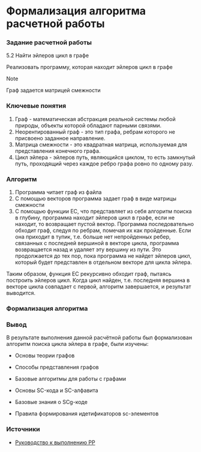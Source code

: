 # Формализация алгоритма расчетной работы

### Задание расчетной работы
5.2 Найти эйлеров цикл в графе

Реализовать программу, которая находит эйлеров цикл в графе
> [!NOTE]
> Граф задается матрицей смежности

### Ключевые понятия
1. Граф - математическая абстракция реальной системы любой природы, объекты которой обладают парными связями.
2. Неорентированный граф - это тип графа, ребрам которого не присвоено заданное направление.
3. Матрица смежности - это квадратная матрица, используемая для представления конечного графа.
4. Цикл эйлера - эйлеров путь, являющийся циклом, то есть замкнутый путь, проходящий через каждое ребро графа ровно по одному разу.

### Алгоритм 
1. Программа читает граф из файла
2. С помощью векторов программа задает граф в виде матрицы смежности
3. С помощью функции EC, что представляет из себя алгоритм поиска в глубину, программа находит эйлеров цикл в графе, если не находит, то возвращает пустой вектор. 
Программа последовательно обходит граф, следуя по ребрам, помечая их как пройденные. Если она приходит в тупик, т.е. больше нет непройденных ребер, связанных с последней вершиной в векторе цикла, программа возвращается назад и удаляет эту вершину из пути. Это продолжается до тех пор, пока программа не найдет эйлеров цикл, который будет представлен в отдельном векторе для цикла эйлера.

Таким образом, функция EC рекурсивно обходит граф, пытаясь построить эйлеров цикл. Когда цикл найден, т.е. последняя вершина в векторе цикла совпадает с первой, алгоритм завершается, и результат выводится.

### Формализация алгоритма

### Вывод
В результате выполнения данной расчётной работы был формализован алгоритм поиска цикла эйлера в графе, были изучены:

- Основы теории графов

- Способы представления графов

- Базовые алгоритмы для работы с графами

- Основы SC-кода и SC-алфавита

- Базовые знания о SCg-коде

- Правила формирования идетификаторов sc-элементов

### Источники

- [Руководство к выполнению РР](https://drive.google.com/drive/folders/1RSriLOZWpxyozHjUa1Kz3uZtIr0PixVh)
